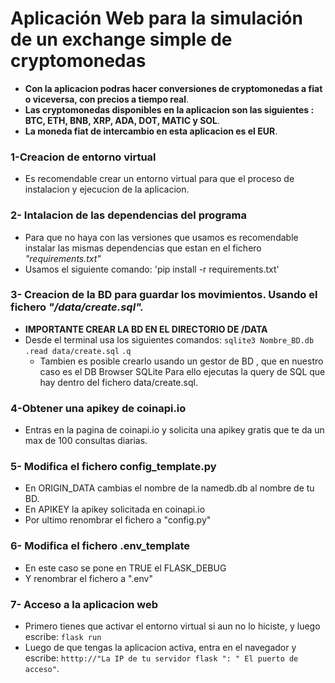 # Aplicación Web para la simulación de un exchange simple de cryptomonedas 
   - **Con la aplicacion podras hacer conversiones de cryptomonedas a fiat o viceversa, con precios a tiempo real**.
   - **Las cryptomonedas disponibles en la aplicacion son las siguientes : BTC, ETH, BNB, XRP, ADA, DOT, MATIC y SOL**.
   - **La moneda fiat de intercambio en esta aplicacion es el EUR**.
### 1-Creacion de entorno virtual
   - Es recomendable crear un entorno virtual para que el proceso de instalacion y ejecucion de la aplicacion.
### 2- Intalacion de las dependencias del programa
   -  Para que no haya con las versiones que usamos es recomendable instalar las mismas dependencias que estan en el fichero _"requirements.txt"_
   - Usamos el siguiente comando:
    'pip install -r requirements.txt'

### 3- Creacion de la BD para guardar los movimientos. Usando el fichero _"/data/create.sql"._
   - **IMPORTANTE CREAR LA BD EN EL DIRECTORIO DE /DATA**
   - Desde el terminal usa los siguientes comandos:
    `sqlite3 Nombre_BD.db`
    `.read data/create.sql`
    `.q`
     - Tambien es posible crearlo usando un gestor de BD , que en nuestro caso es el DB Browser SQLite
    Para ello ejecutas la query de SQL que hay dentro del fichero data/create.sql.

### 4-Obtener una apikey de coinapi.io
   - Entras en la pagina de coinapi.io y solicita una apikey gratis que te da un max de 100 consultas diarias.
### 5- Modifica el fichero config_template.py
   - En ORIGIN_DATA cambias el nombre de la namedb.db al nombre de tu BD.
   - En APIKEY la apikey solicitada en coinapi.io
   - Por ultimo renombrar el fichero a "config.py"

### 6- Modifica el fichero .env_template
   - En este caso se pone en TRUE el FLASK_DEBUG
   - Y renombrar el fichero a ".env"    

### 7- Acceso a la aplicacion web
   - Primero tienes que activar el entorno virtual si aun no lo hiciste, y luego escribe:
    `flask run`
   - Luego de que tengas la aplicacion activa, entra en el navegador y escribe:
    `htttp://"La IP de tu servidor flask ": " El puerto de acceso"`.